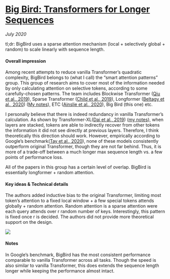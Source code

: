 # [Big Bird: Transformers for Longer Sequences]( https://arxiv.org/abs/2007.14062)

_July 2020_

tl;dr: BigBird uses a sparse attention mechanism (local + selectively global + random) to scale linearly with sequence length. 

#### Overall impression
Among recent attempts to reduce vanilla Transformer’s quadratic complexity, BigBird belongs to (what I call) the “smart attention patterns” group. This group of research aims to cover most of the information needed by only calculating attention on selective tokens, according to some carefully-chosen patterns. The team includes Blockwise Transformer ([Qiu et al., 2019]( https://openreview.net/forum?id=H1gpET4YDB)), Sparse Transformer ([Child et al., 2019]( https://arxiv.org/abs/1904.10509)), Longformer ([Beltagy et al., 2020]( https://arxiv.org/abs/2004.05150)) ([My notes](https://github.com/lz707/nlp_paper_notes/blob/master/longformer.md)), ETC ([Ainslie et al., 2020]( https://arxiv.org/abs/2004.08483)), Big Bird (this one) etc. 

I personally believe that there is indeed redundancy in vanilla Transformer’s calculation. As shown by Transformer-XL([Dai et al., 2019]( https://arxiv.org/abs/1901.02860)) ([my notes]( https://github.com/lz707/nlp_paper_notes/blob/master/transformerxl.md)), when layers are stacked, tokens are able to indirectly recover from other tokens the information it did not see directly at previous layers. Therefore, I think theoretically this direction should work. However, empirically according to Google’s benchmark([Tay et al., 2020]( https://arxiv.org/abs/2011.04006)), none of these models consistently outperform original Transformer, though they are not far behind. Thus, it is more of a trade-off between a much longer max sequence length vs. a few points of performance loss.

All of the papers in this group has a certain level of overlap. BigBird is essentially longformer + random attention. 

#### Key ideas & Technical details
The authors added inductive bias to the original Transformer, limiting most token’s attention to a fixed local window +  a few special tokens attends globally + random attention. Random attention is a sparse attention were each query attends over r random number of keys. Interestingly, this pattern is fixed once r is decided. The authors did not provide more theoretical support on the design. 

![](https://i2.wp.com/syncedreview.com/wp-content/uploads/2020/08/image-1.png)

#### Notes

In Google’s benchmark, BigBird has the most consistent performance comparable to vanilla Transformer across all tasks. Though the speed is also similar to vanilla Transformer, this does extends the sequence length longer while keeping the performance almost intact.  
